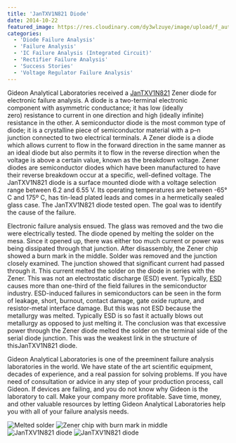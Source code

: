 ```yaml
---
title: 'JanTXV1N821 Diode'
date: 2014-10-22
featured_image: https://res.cloudinary.com/dy3wlzuye/image/upload/f_auto,c_scale,w_250/v1/GideonLabs/exposed-junction.jpg
categories:
  - 'Diode Failure Analysis'
  - 'Failure Analysis'
  - 'IC Failure Analysis (Integrated Circuit)'
  - 'Rectifier Failure Analysis'
  - 'Success Stories'
  - 'Voltage Regulator Failure Analysis'
---
```


Gideon Analytical Laboratories received a [JanTXV1N821](http://pdf.datasheetcatalog.com/datasheet/microsemi/sd24a.pdf) Zener diode for electronic failure analysis. A diode is a two-terminal electronic component with asymmetric conductance; it has low (ideally zero) resistance to current in one direction and high (ideally infinite) resistance in the other. A semiconductor diode is the most common type of diode; it is a crystalline piece of semiconductor material with a p–n junction connected to two electrical terminals. A Zener diode is a diode which allows current to flow in the forward direction in the same manner as an ideal diode but also permits it to flow in the reverse direction when the voltage is above a certain value, known as the breakdown voltage. Zener diodes are semiconductor diodes which have been manufactured to have their reverse breakdown occur at a specific, well-defined voltage. The JanTXV1N821 diode is a surface mounted diode with a voltage selection range between 6.2 and 6.55 V. Its operating temperatures are between -65° C and 175º C, has tin-lead plated leads and comes in a hermetically sealed glass case. The JanTXV1N821 diode tested open. The goal was to identify the cause of the failure.

Electronic failure analysis ensued. The glass was removed and the two die were electrically tested. The diode opened by melting the solder on the mesa. Since it opened up, there was either too much current or power was being dissipated through that junction. After disassembly, the Zener chip showed a burn mark in the middle. Solder was removed and the junction closely examined. The junction showed that significant current had passed through it. This current melted the solder on the diode in series with the Zener. This was not an electrostatic discharge (ESD) event. Typically, [ESD](http://electronicdesign.com/power/understanding-esd-and-eos-failures-semiconductor-devices) causes more than one-third of the field failures in the semiconductor industry. ESD-induced failures in semiconductors can be seen in the form of leakage, short, burnout, contact damage, gate oxide rupture, and resistor-metal interface damage. But this was not ESD because the metallurgy was melted. Typically ESD is so fast it actually blows out metallurgy as opposed to just melting it. The conclusion was that excessive power through the Zener diode melted the solder on the terminal side of the serial diode junction. This was the weakest link in the structure of thisJanTXV1N821 diode.

Gideon Analytical Laboratories is one of the preeminent failure analysis laboratories in the world. We have state of the art scientific equipment, decades of experience, and a real passion for solving problems. If you have need of consultation or advice in any step of your production process, call Gideon. If devices are failing, and you do not know why Gideon is the laboratory to call. Make your company more profitable. Save time, money, and other valuable resources by letting Gideon Analytical Laboratories help you with all of your failure analysis needs.

![Melted solder](https://res.cloudinary.com/dy3wlzuye/image/upload/f_auto,c_scale,w_300/GideonLabs/exposed-junction.jpg 'Melted solder ')
![Zener chip with burn mark in middle](https://res.cloudinary.com/dy3wlzuye/image/upload/f_auto,c_scale,w_300/GideonLabs/Melted-solder.jpg 'Zener chip with burn mark in middle')
![JanTXV1N821 diode](https://res.cloudinary.com/dy3wlzuye/image/upload/f_auto,c_scale,w_300/GideonLabs/Zener-chip-with-burn-mark-in-middle.jpg 'JanTXV1N821 diode')
![JanTXV1N821 diode](https://res.cloudinary.com/dy3wlzuye/image/upload/f_auto,c_scale,w_300/GideonLabs/JanTXV1N821-diode.jpg 'JanTXV1N821 diode')
